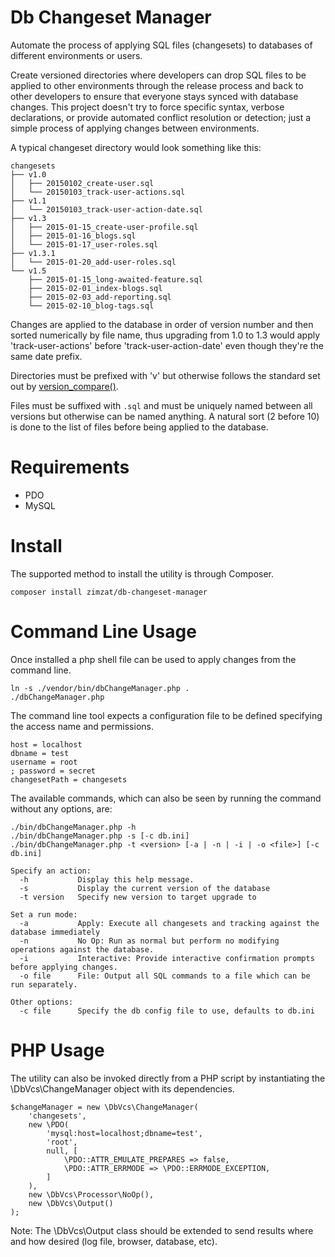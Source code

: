 # Db Changeset Manager

Automate the process of applying SQL files (changesets) to databases of different environments or users.

Create versioned directories where developers can drop SQL files to be applied to other environments through the release
process and back to other developers to ensure that everyone stays synced with database changes. This project doesn't try
to force specific syntax, verbose declarations, or provide automated conflict resolution or detection; just a simple
process of applying changes between environments.

A typical changeset directory would look something like this:
```
changesets
├── v1.0
│   ├── 20150102_create-user.sql
│   └── 20150103_track-user-actions.sql
├── v1.1
│   └── 20150103_track-user-action-date.sql
├── v1.3
│   ├── 2015-01-15_create-user-profile.sql
│   ├── 2015-01-16_blogs.sql
│   └── 2015-01-17_user-roles.sql
├── v1.3.1
│   └── 2015-01-20_add-user-roles.sql
└── v1.5
    ├── 2015-01-15_long-awaited-feature.sql
    ├── 2015-02-01_index-blogs.sql
    ├── 2015-02-03_add-reporting.sql
    └── 2015-02-10_blog-tags.sql
```

Changes are applied to the database in order of version number and then sorted numerically by file name, thus upgrading from 1.0 to 1.3 would apply 'track-user-actions' before 'track-user-action-date' even though they're the same date prefix.

Directories must be prefixed with 'v' but otherwise follows the standard set out by [version_compare()](http://php.net/version_compare).

Files must be suffixed with `.sql` and must be uniquely named between all versions but otherwise can be named anything. A natural sort (2 before 10) is done to the list of files before being applied to the database.

Requirements
====

* PDO
* MySQL

Install
====
The supported method to install the utility is through Composer.

```
composer install zimzat/db-changeset-manager
```

Command Line Usage
=====

Once installed a php shell file can be used to apply changes from the command line.

```
ln -s ./vendor/bin/dbChangeManager.php .
./dbChangeManager.php
```

The command line tool expects a configuration file to be defined specifying the access name and permissions.

```
host = localhost
dbname = test
username = root
; password = secret
changesetPath = changesets
```

The available commands, which can also be seen by running the command without any options, are:
```
./bin/dbChangeManager.php -h
./bin/dbChangeManager.php -s [-c db.ini]
./bin/dbChangeManager.php -t <version> [-a | -n | -i | -o <file>] [-c db.ini]

Specify an action:
  -h           Display this help message.
  -s           Display the current version of the database
  -t version   Specify new version to target upgrade to

Set a run mode:
  -a           Apply: Execute all changesets and tracking against the database immediately
  -n           No Op: Run as normal but perform no modifying operations against the database.
  -i           Interactive: Provide interactive confirmation prompts before applying changes.
  -o file      File: Output all SQL commands to a file which can be run separately.

Other options:
  -c file      Specify the db config file to use, defaults to db.ini

```

PHP Usage
=====

The utility can also be invoked directly from a PHP script by instantiating the \DbVcs\ChangeManager object with its dependencies.

```
$changeManager = new \DbVcs\ChangeManager(
	'changesets',
	new \PDO(
		'mysql:host=localhost;dbname=test',
		'root',
		null, [
			\PDO::ATTR_EMULATE_PREPARES => false,
			\PDO::ATTR_ERRMODE => \PDO::ERRMODE_EXCEPTION,
		]
	),
	new \DbVcs\Processor\NoOp(),
	new \DbVcs\Output()
);
```

Note: The \DbVcs\Output class should be extended to send results where and how desired (log file, browser, database, etc).
